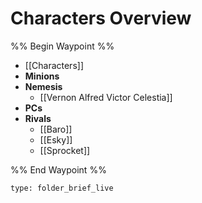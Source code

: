 # Characters Overview
%% Begin Waypoint %%
- [[Characters]]
- **Minions**
- **Nemesis**
	- [[Vernon Alfred Victor Celestia]]
- **PCs**
- **Rivals**
	- [[Baro]]
	- [[Esky]]
	- [[Sprocket]]

%% End Waypoint %%
 
```ccard
type: folder_brief_live
```
 
